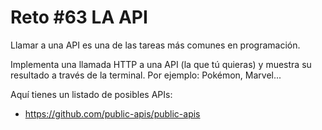 # Reto #63 LA API

Llamar a una API es una de las tareas más comunes en programación.

Implementa una llamada HTTP a una API (la que tú quieras) y muestra su resultado a través de la terminal. Por ejemplo: Pokémon, Marvel...

Aquí tienes un listado de posibles APIs:

- <https://github.com/public-apis/public-apis>
